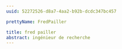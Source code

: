 ```yaml
---
uuid: 52272526-d8a7-4aa2-b92b-dcdc347bc457

prettyName: FredPailler

title: fred pailler
abstract: ingénieur de recherche
---
```

